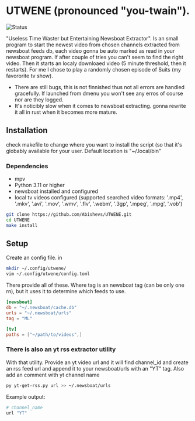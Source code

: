 # UTWENE (pronounced "you-twain").
![Status](https://img.shields.io/badge/Status-Under_Development-red)

"Useless Time Waster but Entertaining Newsboat Extractor".
Is an small program to start the newest video from chosen channels
extracted from newsboat feeds db, each video gonna be auto marked as
read in your newsboat program.
If after couple of tries you can't seem to find the right video.
Then it starts an localy downloaed video (5 minute threshold, then it
restarts). For me I chose to play a randomly chosen episode of Suits (my favororite
tv show).

* There are still bugs, this is not finnished thus not all errors are
  handled gracefully. If launched from dmenu you won't see any erros of
  course nor are they logged.
* It's noticibly slow when it comes to newsboat extracting. gonna rewrite it all in rust when it becomes more mature.

## Installation
check makefile to change where you want to install the script (so that
it's globably available for your user. Default location is "~/.local/bin"

### Dependencies
* mpv 
* Python 3.11 or higher 
* newsboat installed and configured
* local tv videos configured (supported searched video formats: 
'.mp4', '.mkv', '.avi', '.mov', '.wmv', '.flv', '.webm', '.3gp',
'.mpeg', '.mpg', '.vob')

```bash
git clone https://github.com/Abishevs/UTWENE.git
cd UTWENE
make install
```

## Setup
Create an config file. in 
```bash
mkdir ~/.config/utwene/
vim ~/.config/utwene/config.toml
```
There provide all of these. Where tag is an newsboat tag (can be only one rn), but it uses it to
determine which feeds to use.
```toml
[newsboat]
db = "~/.newsboat/cache.db"
urls = "~/.newsboat/urls"
tag = "ML"

[tv]
paths = ["~/path/to/videos",]
```

### There is also an yt rss extractor utility
With that utility. Provide an yt video url and it will find channel_id
and create an rss feed url and append it to your newsboat/urls with an
"YT" tag. Also add an comment with yt channel name

```bash
py yt-get-rss.py url >> ~/.newsboat/urls
```
Example output:
```bash
# channel_name
url "YT"
```


